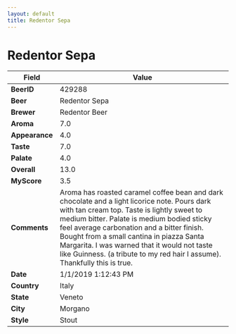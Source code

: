 ```yaml
---
layout: default
title: Redentor Sepa
---
```


# Redentor Sepa

| Field         | Value     |
|---------------|-----------|
| **BeerID** | 429288 |
| **Beer** | Redentor Sepa |
| **Brewer** | Redentor Beer |
| **Aroma** | 7.0 |
| **Appearance** | 4.0 |
| **Taste** | 7.0 |
| **Palate** | 4.0 |
| **Overall** | 13.0 |
| **MyScore** | 3.5 |
| **Comments** | Aroma has roasted caramel coffee bean and dark chocolate and a light  licorice note. Pours dark with tan cream top. Taste is lightly sweet to medium bitter. Palate is medium bodied sticky feel average carbonation and a bitter finish. Bought from a small cantina in piazza Santa Margarita. I was warned that it would not taste like Guinness. (a tribute to my red hair I assume). Thankfully this is true. |
| **Date** | 1/1/2019 1:12:43 PM |
| **Country** | Italy |
| **State** | Veneto |
| **City** | Morgano |
| **Style** | Stout |
